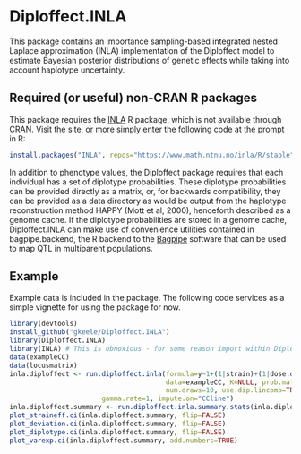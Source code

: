 Diploffect.INLA
===============

This package contains an importance sampling-based integrated nested Laplace approximation (INLA) implementation of the Diploffect model to estimate Bayesian posterior distributions of genetic effects while taking into account haplotype uncertainty.

## Required (or useful) non-CRAN R packages

This package requires the [INLA](http://www.r-inla.org/) R package, which is not available through CRAN. Visit the site, or more simply enter the following code at the prompt in R:
```r
install.packages("INLA", repos="https://www.math.ntnu.no/inla/R/stable")
```  
In addition to phenotype values, the Diploffect package requires that each individual has a set of diplotype probabilities. These diplotype probabilities can be provided directly as a matrix, or, for backwards compatibility, they can be provided as a data directory as would be output from the haplotype reconstruction method HAPPY (Mott et al, 2000), henceforth described as a genome cache. If the diplotype probabilities are stored in a genome cache, Diploffect.INLA can make use of convenience utilities contained in bagpipe.backend, the R backend to the [Bagpipe](http://valdarlab.unc.edu/software/bagpipe/_build/html/index.html) software that can be used to map QTL in multiparent populations.

## Example 

Example data is included in the package. The following code services as a simple vignette for using the package for now.

```r
library(devtools)
install_github("gkeele/Diploffect.INLA")
library(Diploffect.INLA)
library(INLA) # This is obnoxious - for some reason import within Diploffect.INLA does not work
data(exampleCC)
data(locusmatrix)
inla.diploffect <- run.diploffect.inla(formula=y~1+(1|strain)+(1|dose.date), add.on=FALSE, 				       
                                       data=exampleCC, K=NULL, prob.matrix=locusmatrix,
                                       num.draws=10, use.dip.lincomb=TRUE, seed=1, 
				       gamma.rate=1, impute.on="CCline")
inla.diploffect.summary <- run.diploffect.inla.summary.stats(inla.diploffect)
plot_straineff.ci(inla.diploffect.summary, flip=FALSE)
plot_deviation.ci(inla.diploffect.summary, flip=FALSE)
plot_diplotype.ci(inla.diploffect.summary, flip=FALSE)
plot_varexp.ci(inla.diploffect.summary, add.numbers=TRUE)
```
